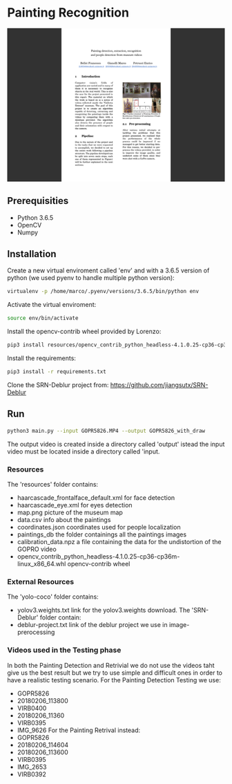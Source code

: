 # Painting Recognition

![report_1](./foto_presentazione/report_1.png)

## Prerequisities
- Python 3.6.5
- OpenCV
- Numpy

## Installation
Create a new virtual enviroment called 'env' and with a 3.6.5 version of python (we used pyenv to handle multiple python version):
```bash
virtualenv -p /home/marco/.pyenv/versions/3.6.5/bin/python env
```
Activate the virtual enviroment:
```bash
source env/bin/activate
```
Install the opencv-contrib wheel provided by Lorenzo:
```bash
pip3 install resources/opencv_contrib_python_headless-4.1.0.25-cp36-cp36m-linux_x86_64.whl
```
Install the requirements:
```bash
pip3 install -r requirements.txt
```
Clone the SRN-Deblur project from: https://github.com/jiangsutx/SRN-Deblur 


## Run
```bash
python3 main.py --input GOPR5826.MP4 --output GOPR5826_with_draw
```

The output video is created inside a directory called 'output' istead the input video must be located inside a directory called 'input.

### Resources
The 'resources' folder contains:
- haarcascade_frontalface_default.xml for face detection
- haarcascade_eye.xml for eyes detection
- map.png picture of the museum map
- data.csv info about the paintings
- coordinates.json coordinates used for people localization
- paintings_db the folder containings all the paintings images
- calibration_data.npz a file containing the data for the undistortion of the GOPRO video
- opencv_contrib_python_headless-4.1.0.25-cp36-cp36m-linux_x86_64.whl opencv-contrib wheel

### External Resources
The 'yolo-coco' folder contains:
- yolov3.weights.txt link for the yolov3.weights download.
The 'SRN-Deblur' folder contain:
- deblur-project.txt link of the deblur project we use in image-prerocessing

### Videos used in the Testing phase
In both the Painting Detection and Retrivial we do not use the videos taht give us the best result but we try to use simple and difficult ones in order to have a realistic testing scenario. For the Painting Detection Testing we use:
- GOPR5826
- 20180206_113800
- VIRB0400
- 20180206_11360
- VIRB0395
- IMG_9626
For the Painting Retrival instead:
- GOPR5826
- 20180206_114604
- 20180206_113600
- VIRB0395
- IMG_2653
- VIRB0392
